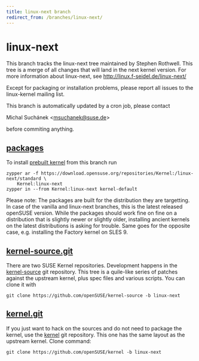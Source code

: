 ```yaml
---
title: linux-next branch
redirect_from: /branches/linux-next/
---
```

# linux-next
This branch tracks the linux-next tree maintained by Stephen Rothwell.
This tree is a merge of all changes that will land in the next kernel
version.  For more information about linux-next, see
http://linux.f-seidel.de/linux-next/

Except for packaging or
installation problems, please report all issues to the linux-kernel
mailing list.

This branch is automatically updated by a cron job, please contact

Michal Suchánek <[msuchanek@suse.de](mailto:msuchanek@suse.de?subject=linux-next%20branch)>

before commiting anything.


## [packages](https://download.opensuse.org/repositories/Kernel:/linux-next)
To install
[prebuilt kernel](https://download.opensuse.org/repositories/Kernel:/linux-next)
from this branch run

```
zypper ar -f https://download.opensuse.org/repositories/Kernel:/linux-next/standard \
    Kernel:linux-next
zypper in --from Kernel:linux-next kernel-default
```

Please note: The packages are built for the distribution they are
targetting. In case of the vanilla and linux-next branches, this is the
latest released openSUSE version. While the packages should work fine on
fine on a distribution that is slightly newer or slightly older,
installing ancient kernels on the latest distributions is asking for
trouble. Same goes for the opposite case, e.g. installing the Factory
kernel on SLES 9.

## [kernel-source.git](https://github.com/openSUSE/kernel-source/tree/linux-next)
There are two SUSE Kernel repositories. Development happens in the
[kernel-source](https://github.com/openSUSE/kernel-source/tree/linux-next)
git repository. This tree is a quile-like series of patches against the
upstream kernel, plus spec files and various scripts. You can clone it
with

```
git clone https://github.com/openSUSE/kernel-source -b linux-next
```

## [kernel.git](https://github.com/openSUSE/kernel/tree/linux-next)
If you just want to hack on the sources and do not need to package the
kernel, use the [kernel](https://github.com/openSUSE/kernel/tree/linux-next)
git repository. This one has the same layout as the upstream kernel. Clone
command:

```
git clone https://github.com/openSUSE/kernel -b linux-next
```



